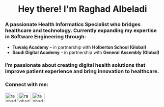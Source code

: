 <h1 align="center">Hey there! I'm Raghad Albeladi</h1>

<h3 align="left">
A passionate <b>Health Informatics Specialist</b> who bridges healthcare and technology.  
Currently expanding my expertise in <b>Software Engineering</b> through:
</h3>

<ul>
  <li> <b>Tuwaiq Academy</b> – in partnership with <b>Holberton School (Global)</b></li>
  <li> <b>Saudi Digital Academy</b> – in partnership with <b>General Assembly (Global)</b></li>
</ul>

<h3 align="left">
I’m passionate about creating digital health solutions that improve patient experience and bring innovation to healthcare. 
</h3>

<h3 align="left">Connect with me:</h3>
<p align="left">
<a href="https://linkedin.com/in/raghad-albeladi" target="_blank">
  <img align="center" src="https://raw.githubusercontent.com/rahuldkjain/github-profile-readme-generator/master/src/images/icons/Social/linked-in-alt.svg" alt="raghad linkedin" height="30" width="40" />
</a>
<a href="mailto:raghad.z.albeladi@outlook.com" target="_blank">
  <img align="center" src="https://img.icons8.com/fluency/48/000000/apple-mail.png" alt="raghad email" height="30" width="40" />
</a>
<a href="https://github.com/RaghadAlbeladi1" target="_blank">
  <img align="center" src="https://raw.githubusercontent.com/rahuldkjain/github-profile-readme-generator/master/src/images/icons/Social/github.svg" alt="raghad github" height="30" width="40" />
</a>
</p>


